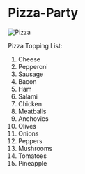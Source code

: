 # Pizza-Party
![Pizza](https://github.com/vedant69/Pizza-Party/assets/54815067/c538fc4f-f34a-4a24-8b9f-e8edc073b8fd)

Pizza Topping List:

1. Cheese
2. Pepperoni
3. Sausage
4. Bacon
5. Ham
6. Salami
7. Chicken
8. Meatballs
9. Anchovies 
10. Olives
11. Onions 
12. Peppers 
13. Mushrooms
14. Tomatoes
15. Pineapple 
